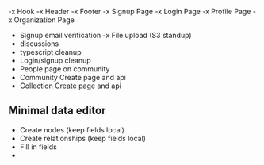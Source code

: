 -x Hook
-x Header
-x Footer
-x Signup Page
-x Login Page
-x Profile Page
-x Organization Page
- Signup email verification
-x File upload (S3 standup)
- discussions
- typescript cleanup
- Login/signup cleanup
- People page on community
- Community Create page and api
- Collection Create page and api


## Minimal data editor
- Create nodes (keep fields local)
- Create relationships (keep fields local)
- Fill in fields
- 